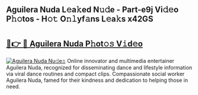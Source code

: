 ## Aguilera Nuda L𝚎a𝚔ed N𝚞𝚍e - Part-e9j Vi𝚍𝚎o P𝚑𝚘tos - H𝚘𝚝 O𝚗𝚕yf𝚊ns L𝚎a𝚔s x42GS

# <h2><a href="http://kf2ro4.oniu.top/?m=Aguilera+Nuda">🔗👉 🔴 Aguilera Nuda P𝚑ot𝚘𝚜 V𝚒d𝚎o</a></h2>

[![Aguilera Nuda Nu𝚍e𝚜](https://i.imgur.com/0qMVB7G.gif)](http://kf2ro4.oniu.top/?m=Aguilera+Nuda)
Online innovator and multimedia entertainer Aguilera Nuda, recognized for disseminating dance and lifestyle information via viral dance routines and compact clips. Compassionate social worker Aguilera Nuda, famed for their kindness and dedication to helping those in need.  
